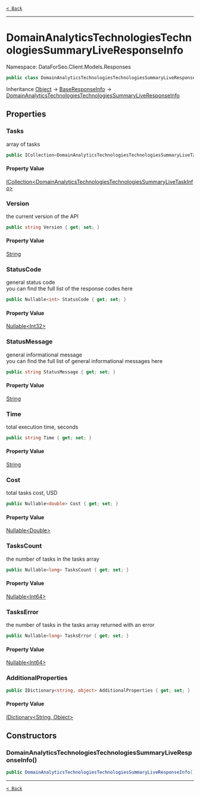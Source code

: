 [`< Back`](./)

---

# DomainAnalyticsTechnologiesTechnologiesSummaryLiveResponseInfo

Namespace: DataForSeo.Client.Models.Responses

```csharp
public class DomainAnalyticsTechnologiesTechnologiesSummaryLiveResponseInfo : BaseResponseInfo
```

Inheritance [Object](https://docs.microsoft.com/en-us/dotnet/api/system.object) → [BaseResponseInfo](./dataforseo.client.models.responses.baseresponseinfo) → [DomainAnalyticsTechnologiesTechnologiesSummaryLiveResponseInfo](./dataforseo.client.models.responses.domainanalyticstechnologiestechnologiessummaryliveresponseinfo)

## Properties

### **Tasks**

array of tasks

```csharp
public ICollection<DomainAnalyticsTechnologiesTechnologiesSummaryLiveTaskInfo> Tasks { get; set; }
```

#### Property Value

[ICollection&lt;DomainAnalyticsTechnologiesTechnologiesSummaryLiveTaskInfo&gt;](./dataforseo.client.models.responses.domainanalyticstechnologiestechnologiessummarylivetaskinfo)<br>

### **Version**

the current version of the API

```csharp
public string Version { get; set; }
```

#### Property Value

[String](https://docs.microsoft.com/en-us/dotnet/api/system.string)<br>

### **StatusCode**

general status code
 <br>you can find the full list of the response codes here

```csharp
public Nullable<int> StatusCode { get; set; }
```

#### Property Value

[Nullable&lt;Int32&gt;](https://docs.microsoft.com/en-us/dotnet/api/system.nullable-1)<br>

### **StatusMessage**

general informational message
 <br>you can find the full list of general informational messages here

```csharp
public string StatusMessage { get; set; }
```

#### Property Value

[String](https://docs.microsoft.com/en-us/dotnet/api/system.string)<br>

### **Time**

total execution time, seconds

```csharp
public string Time { get; set; }
```

#### Property Value

[String](https://docs.microsoft.com/en-us/dotnet/api/system.string)<br>

### **Cost**

total tasks cost, USD

```csharp
public Nullable<double> Cost { get; set; }
```

#### Property Value

[Nullable&lt;Double&gt;](https://docs.microsoft.com/en-us/dotnet/api/system.nullable-1)<br>

### **TasksCount**

the number of tasks in the tasks array

```csharp
public Nullable<long> TasksCount { get; set; }
```

#### Property Value

[Nullable&lt;Int64&gt;](https://docs.microsoft.com/en-us/dotnet/api/system.nullable-1)<br>

### **TasksError**

the number of tasks in the tasks array returned with an error

```csharp
public Nullable<long> TasksError { get; set; }
```

#### Property Value

[Nullable&lt;Int64&gt;](https://docs.microsoft.com/en-us/dotnet/api/system.nullable-1)<br>

### **AdditionalProperties**

```csharp
public IDictionary<string, object> AdditionalProperties { get; set; }
```

#### Property Value

[IDictionary&lt;String, Object&gt;](https://docs.microsoft.com/en-us/dotnet/api/system.collections.generic.idictionary-2)<br>

## Constructors

### **DomainAnalyticsTechnologiesTechnologiesSummaryLiveResponseInfo()**

```csharp
public DomainAnalyticsTechnologiesTechnologiesSummaryLiveResponseInfo()
```

---

[`< Back`](./)

